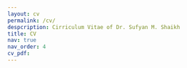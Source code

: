 ```yaml
---
layout: cv
permalink: /cv/
despcription: Cirriculum Vitae of Dr. Sufyan M. Shaikh
title: CV 
nav: true
nav_order: 4
cv_pdf: 
---
```

